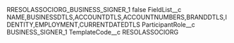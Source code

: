 <?xml version="1.0" encoding="UTF-8"?>
<CustomMetadata xmlns="http://soap.sforce.com/2006/04/metadata" xmlns:xsi="http://www.w3.org/2001/XMLSchema-instance" xmlns:xsd="http://www.w3.org/2001/XMLSchema">
    <label>RRESOLASSOCIORG_BUSINESS_SIGNER_1</label>
    <protected>false</protected>
    <values>
        <field>FieldList__c</field>
        <value xsi:type="xsd:string">NAME,BUSINESSDTLS,ACCOUNTDTLS,ACCOUNTNUMBERS,BRANDDTLS,IDENTITY,EMPLOYMENT,CURRENTDATEDTLS</value>
    </values>
    <values>
        <field>ParticipantRole__c</field>
        <value xsi:type="xsd:string">BUSINESS_SIGNER_1</value>
    </values>
    <values>
        <field>TemplateCode__c</field>
        <value xsi:type="xsd:string">RESOLASSOCIORG</value>
    </values>
</CustomMetadata>
